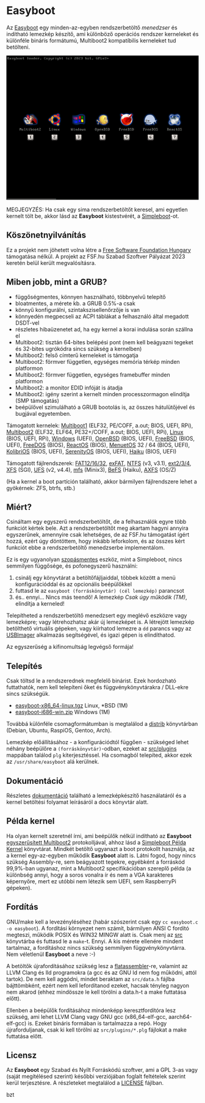 Easyboot
========

Az [Easyboot](https://gitlab.com/bztsrc/easyboot) egy minden-az-egyben rendszerbetöltő *menedzser* és indítható lemezkép készítő,
ami különböző operációs rendszer kerneleket és különféle bináris formátumú, Multiboot2 kompatíbilis kerneleket tud betölteni.

![Easyboot](docs/screenshot.png)

MEGJEGYZÉS: Ha csak egy sima rendszerbetöltőt keresel, ami egyetlen kernelt tölt be, akkor lásd az **Easyboot** kistestvérét, a
[Simpleboot](https://gitlab.com/bztsrc/simpleboot)-ot.

Köszönetnyilvánítás
-------------------

Ez a projekt nem jöhetett volna létre a [Free Software Foundation Hungary](https://fsf.hu/nevjegy) támogatása nélkül.
A projekt az FSF.hu Szabad Szoftver Pályázat 2023 keretén belül került megvalósításra.

Miben jobb, mint a GRUB?
------------------------

- függőségmentes, könnyen használható, többnyelvű telepítő
- bloatmentes, a mérete kb. a GRUB 0.5%-a csak
- könnyű konfigurálni, szintakszisellenőrzője is van
- könnyedén megpecseli az ACPI táblákat a felhasználó által megadott DSDT-vel
- részletes hibaüzenetet ad, ha egy kernel a korai indulása során szállna el
- Multiboot2: tisztán 64-bites belépési pont (nem kell beágyazni tegeket és 32-bites ugrókódra sincs szükség a kernelben)
- Multiboot2: felső címterű kerneleket is támogatja
- Multiboot2: förmver független, egységes memória térkép minden platformon
- Multiboot2: förmver független, egységes framebuffer minden platformon
- Multiboot2: a monitor EDID infóját is átadja
- Multiboot2: igény szerint a kernelt minden processzormagon elindítja (SMP támogatás)
- beépülővel szimulálható a GRUB bootolás is, az összes hátulütőjével és bugjával egyetemben.

Támogatott kernelek: [Multiboot1](https://www.gnu.org/software/grub/manual/multiboot/multiboot.html) (ELF32, PE/COFF, a.out;
BIOS, UEFI, RPi), [Multiboot2](docs/hu/ABI.md) (ELF32, ELF64, PE32+/COFF, a.out; BIOS, UEFI, RPi),
[Linux](https://www.kernel.org/doc/html/latest/arch/x86/boot.html) (BIOS, UEFI, RPi),
[Windows](https://learn.microsoft.com/en-us/windows-hardware/drivers/bringup/boot-and-uefi) (UEFI),
[OpenBSD](https://man.openbsd.org/boot.8) (BIOS, UEFI),
[FreeBSD](https://docs.freebsd.org/en/books/handbook/boot/) (BIOS, UEFI),
[FreeDOS](https://www.freedos.org/) (BIOS), [ReactOS](https://reactos.org/) (BIOS),
[MenuetOS](https://menuetos.net/) 32 / 64 (BIOS, UEFI), [KolibriOS](https://kolibrios.org/en/) (BIOS, UEFI),
[SerenityOS](https://serenityos.org/) (BIOS, UEFI), [Haiku](https://www.haiku-os.org/) (BIOS, UEFI)

Támogatott fájlrendszerek: [FAT12/16/32](https://social.technet.microsoft.com/wiki/contents/articles/6771.the-fat-file-system.aspx),
[exFAT](https://learn.microsoft.com/en-us/windows/win32/fileio/exfat-specification),
[NTFS](https://github.com/libyal/libfsntfs/blob/main/documentation/New%20Technologies%20File%20System%20%28NTFS%29.asciidoc) (v3, v3.1),
[ext2/3/4](https://ext4.wiki.kernel.org/index.php/Ext4_Disk_Layout),
[XFS](https://mirror.math.princeton.edu/pub/kernel/linux/utils/fs/xfs/docs/xfs_filesystem_structure.pdf) (SGI),
[UFS](https://alter.org.ua/docs/fbsd/ufs/) (v2, v4.4),
[mfs](https://gitlab.com/bztsrc/minix3fs) (Minix3),
[BeFS](https://www.haiku-os.org/legacy-docs/practical-file-system-design.pdf) (Haiku),
[AXFS](https://gitlab.com/bztsrc/alexandriafs) (OS/Z)

(Ha a kernel a boot partíción található, akkor bármilyen fájlrendszere lehet a gyökérnek: ZFS, btrfs, stb.)

Miért?
------

Csináltam egy egyszerű rendszerbetöltőt, de a felhasználók egyre több funkciót kértek bele. Azt a rendszerbetöltőt meg akartam
hagyni annyira egyszerűnek, amennyire csak lehetséges, de az FSF.hu támogatást ígért hozzá, ezért úgy döntöttem, hogy inkább
leforkolom, és az összes kért funkciót ebbe a rendszerbetöltő menedzserbe implementálom.

Ez is egy ugyanolyan [szopásmentes](https://suckless.org) eszköz, mint a Simpleboot, nincs semmilyen függősége, és pofonegyszerű
használni:

1. csinálj egy könyvtárat a betöltőfájljaiddal, többek között a menü konfigurációddal és az opcionális beépülőkkel
2. futtasd le az `easyboot (forráskönyvtár) (cél lemezkép)` parancsot
3. és.. ennyi... Nincs más teendő! A lemezkép *Csak úgy működik (TM)*, elindítja a kerneled!

Telepítheted a rendszerbetöltő menedzsert egy meglévő eszközre vagy lemezképre; vagy létrehozhatsz akár új lemezképet is. A
létrejött lemezkép betölthető virtuális gépeken, vagy kiírhatod lemezre a `dd` parancs vagy az
[USBImager](https://bztsrc.gitlab.io/usbimager/) alkalmazás segítségével, és igazi gépen is elindíthatod.

Az egyszerűség a kifinomultság legvégső formája!

Telepítés
---------

Csak töltsd le a rendszerednek megfelelő binárist. Ezek hordozható futtathatók, nem kell telepíteni őket és függvénykönyvtárakra /
DLL-ekre sincs szükségük.

- [easyboot-x86_64-linux.tgz](https://gitlab.com/bztsrc/easyboot/-/raw/main/distrib/easyboot-x86_64-linux.tgz) Linux, \*BSD (1M)
- [easyboot-i686-win.zip](https://gitlab.com/bztsrc/easyboot/-/raw/main/distrib/easyboot-i686-win.zip) Windows (1M)

Továbbá különféle csomagformátumban is megtalálod a [distrib](distrib) könyvtárban (Debian, Ubuntu, RaspiOS, Gentoo, Arch).

Lemezkép előállításához - a konfigurációdtól függően - szükséged lehet néhány beépülőre a `(forráskönyvtár)`-odban, ezeket az
[src/plugins](src/plugins) mappában találod `plg` kiterjesztéssel. Ha csomagból telepíted, akkor ezek az `/usr/share/easyboot`
alá kerülnek.

Dokumentáció
------------

Részletes [dokumentáció](docs/hu) található a lemezképkészítő használatáról és a kernel betöltési folyamat leírásáról a docs
könyvtár alatt.

Példa kernel
------------

Ha olyan kernelt szeretnél írni, ami beépülők nélkül indítható az **Easyboot** [egyszerűsített Multiboot2](docs/hu/ABI.md)
protokolljával, ahhoz lásd a [Simpleboot Példa Kernel](https://gitlab.com/bztsrc/simpleboot/-/tree/main/example) könyvtárat.
Mindkét betöltő ugyanazt a boot protokollt használja, az a kernel egy-az-egyben működik **Easyboot** alatt is. Látni fogod,
hogy nincs szükség Assembly-re, sem beágyazott tegekre, egyébként a forráskód 99,9%-ban ugyanaz, mint a Multiboot2 specifikációban
szereplő példa (a különbség annyi, hogy a soros vonalra ír és nem a VGA karakteres képernyőre, mert ez utóbbi nem létezik sem
UEFI, sem RaspberryPi gépeken).

Fordítás
--------

GNU/make kell a levezényléséhez (habár szószerint csak egy `cc easyboot.c -o easyboot`). A fordítási környezet nem számít,
bármilyen ANSI C fordító megteszi, működik POSIX és WIN32 MINGW alatt is. Csak menj az [src](src) könyvtárba és futtasd le a
`make`-t. Ennyi. A kis mérete ellenére mindent tartalmaz, a fordításhoz nincs szükség semmilyen függvénykönyvtárra. Nem véletlenül
**Easyboot** a neve :-)

A betöltők újrafordításához szükség lesz a [flatassembler](https://flatassembler.net)-re, valamint az LLVM Clang és lld programokra
(a gcc és az GNU ld nem fog működni, attól tartok). De nem kell aggódni, mindet beraktam az `src/data.h` fájlba bájttömbként, ezért
nem kell lefordítanod ezeket, hacsak tényleg nagyon nem akarod (ehhez mindössze le kell törölni a data.h-t a make futtatása előtt).

Ellenben a beépülők fordításához mindenképp keresztfordítóra lesz szükség, ami lehet LLVM Clang vagy GNU gcc (x86_64-elf-gcc,
aarch64-elf-gcc) is. Ezeket bináris formában is tartalmazza a repó. Hogy újraforduljanak, csak ki kell törölni az
`src/plugins/*.plg` fájlokat a make futtatása előtt.

Licensz
-------

Az **Easyboot** egy Szabad és Nyílt Forráskódú szoftver, ami a GPL 3-as vagy (saját megítélésed szerint) későbbi verziójában
foglalt feltételek szerint kerül terjesztésre. A részleteket megtalálod a [LICENSE](LICENSE) fájlban.

bzt
